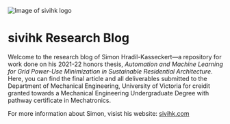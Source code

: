 ![Image of sivihk logo](sivihk_black_retina.png)

# sivihk Research Blog

Welcome to the research blog of Simon Hradil-Kasseckert—a repository for work done on his 2021-22 honors thesis, *Automation and Machine Learning for Grid Power-Use Minimization in Sustainable Residential Architecture*. Here, you can find the final article and all deliverables submitted to the Department of Mechanical Engineering, University of Victoria for creidit granted towards a Mechanical Engineering Undergraduate Degree with pathway certificate in Mechatronics.

For more information about Simon, visist his website: [sivihk.com](https://sivihk.com)
